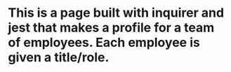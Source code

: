 # This is a page built with inquirer and jest that makes a profile for a team of employees. Each employee is given a title/role.
